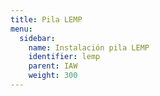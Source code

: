 ```yaml
---
title: Pila LEMP
menu:
  sidebar:
    name: Instalación pila LEMP
    identifier: lemp
    parent: IAW
    weight: 300
---
```

